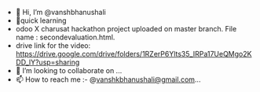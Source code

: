 - 👋 Hi, I’m @vanshbhanushali
- 🌱quick learning
- odoo X charusat hackathon project uploaded on master branch. File name : secondevaluation.html.
- drive link for the video: https://drive.google.com/drive/folders/1RZerP6Ylts35_IRPa17UeQMgo2KDD_lY?usp=sharing
- 💞️ I’m looking to collaborate on ...
- 📫 How to reach me :- @vanshkbhanushali@gmail.com...

<!---
vanshbhanushali/vanshbhanushali is a ✨ special ✨ repository because its `README.md` (this file) appears on your GitHub profile.
You can click the Preview link to take a look at your changes.
--->
